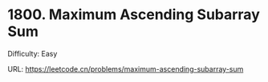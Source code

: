 # 1800. Maximum Ascending Subarray Sum

Difficulty: Easy

URL: https://leetcode.cn/problems/maximum-ascending-subarray-sum

